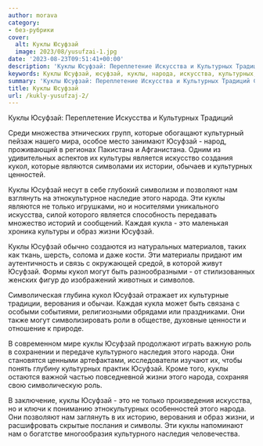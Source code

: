 ```yaml
---
author: morava
category:
- без-рубрики
cover:
  alt: Куклы Юсуфзай
  image: 2023/08/yusufzai-1.jpg
date: '2023-08-23T09:51:41+00:00'
description: 'Куклы Юсуфзай: Переплетение Искусства и Культурных Традиций Среди множества этнических групп, которые обогащают культурный пейзаж нашего мира, особое...'
keywords: Куклы Юсуфзай, юсуфзай, куклы, народа, искусства, культурных, кукол, нам, жизни, которые, культуры, является, являются, позволяют, только, каждая
summary: 'Куклы Юсуфзай: Переплетение Искусства и Культурных Традиций Среди множества этнических групп, которые обогащают культурный пейзаж нашего мира, особое...'
title: Куклы Юсуфзай
url: /kukly-yusufzaj-2/
---
```


Куклы Юсуфзай: Переплетение Искусства и Культурных Традиций

Среди множества этнических групп, которые обогащают культурный пейзаж нашего мира, особое место занимают Юсуфзай \- народ, проживающий в регионах Пакистана и Афганистана. Одним из удивительных аспектов их культуры является искусство создания кукол, которые являются символами их истории, обычаев и культурных ценностей.

Куклы Юсуфзай несут в себе глубокий символизм и позволяют нам взглянуть на этнокультурное наследие этого народа. Эти куклы являются не только игрушками, но и носителями уникального искусства, силой которого является способность передавать множество историй и сообщений. Каждая кукла \- это маленькая хроника культуры и образ жизни Юсуфзай.

Куклы Юсуфзай обычно создаются из натуральных материалов, таких как ткань, шерсть, солома и даже кости. Эти материалы придают им аутентичность и связь с окружающей средой, в которой живут Юсуфзай. Формы кукол могут быть разнообразными \- от стилизованных женских фигур до изображений животных и символов.

Символическая глубина кукол Юсуфзай отражает их культурные традиции, верования и обычаи. Каждая кукла может быть связана с особыми событиями, религиозными обрядами или праздниками. Они также могут символизировать роли в обществе, духовные ценности и отношение к природе.

В современном мире куклы Юсуфзай продолжают играть важную роль в сохранении и передаче культурного наследия этого народа. Они становятся ценными артефактами, исследователи изучают их, чтобы понять глубину культурных практик Юсуфзай. Кроме того, куклы остаются важной частью повседневной жизни этого народа, сохраняя свою символическую роль.

В заключение, куклы Юсуфзай \- это не только произведения искусства, но и ключи к пониманию этнокультурных особенностей этого народа. Они позволяют нам заглянуть в их историю, верования и образ жизни, и расшифровать скрытые послания и символы. Эти куклы напоминают нам о богатстве многообразия культурного наследия человечества.